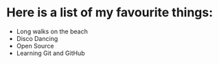 # Here is a list of my favourite things:
- Long walks on the beach
- Disco Dancing
- Open Source
- Learning Git and GitHub
